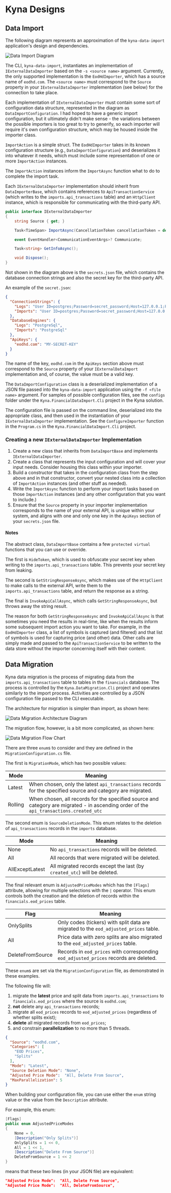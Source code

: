 # Kyna Designs

## Data Import

The following diagram represents an approximation of the `kyna-data-import` application's design and dependencies.

![Data Import Diagram](./images/kyna-data-import.png)

The CLI, `kyna-data-import`, instantiates an implementation of `IExternalDataImporter` based on the `-s <source name>` argument. Currently, the only supported implementation is the `EodHdImporter`, which has a source name of `eodhd.com`. The `<source name>` must correspond to the `Source` property in your `IExternalDataImporter` implementation (see below) for the connection to take place.

Each implementation of `IExternalDataImporter` must contain some sort of configuration data structure, represented in the diagram as `DataImportConfiguration`. I had hoped to have a generic import configuration, but it ultimately didn't make sense - the variations between the possible importers is too great to try to generify, so each importer will require it's own configuration structure, which may be housed inside the importer class.

`ImportAction` is a simple struct. The `EodHdImporter` takes in its known configuration structure (e.g., `DataImportConfiguration`) and deserializes it into whatever it needs, which must include some representation of one or more `ImportAction` instances.

The `ImportAction` instances inform the `ImportAsync` function what to do to complete the import task.

Each `IExternalDataImporter` implementation should inherit from `DataImporterBase`, which contains references to `ApiTransactionService` (which writes to the `imports.api_transactions` table) and an `HttpClient` instance, which is responsible for communicating with the third-party API.

```csharp
public interface IExternalDataImporter
{
    string Source { get; }

    Task<TimeSpan> ImportAsync(CancellationToken cancellationToken = default);

    event EventHandler<CommunicationEventArgs>? Communicate;

    Task<string> GetInfoAsync();

    void Dispose();
}
```

Not shown in the diagram above is the `secrets.json` file, which contains the database connection strings and also the secret key for the third-party API.

An example of the `secret.json`:

```json
{
  "ConnectionStrings": {
    "Logs": "User ID=postgres;Password=secret_password;Host=127.0.0.1;Port=5432;Database=logs;",
    "Imports": "User ID=postgres;Password=secret_password;Host=127.0.0.1;Port=5432;Database=imports;"
  },
  "DatabaseEngines": {
    "Logs": "PostgreSql",
    "Imports": "PostgreSql"
  },
  "ApiKeys": {
    "eodhd.com": "MY-SECRET-KEY"
  }
}
```

The name of the key, `eodhd.com` in the `ApiKeys` section above must correspond to the `Source` property of your `IExternalDataImport` implementation and, of course, the value must be a valid key.

The `DataImportConfiguration` class is a deserialized implementation of a JSON file passed into the `kyna-data-import` application using the `-f <file name>` argument. For samples of possible configuration files, see the `configs` folder under the `Kyna.FinancialDataImport.Cli` project in the Kyna solution.

The configuration file is passed on the command line, deserialized into the appropriate class, and then used in the instantiation of your `IExternalDataImporter` implementation. See the `ConfigureImporter` function in the `Program.cs` in the `Kyna.FinancialDataImport.Cli` project.

### Creating a new `IExternalDataImporter` Implementation

1. Create a new class that inherits from `DataImportBase` and implements `IExternalDataImporter`.
1. Create a class that represents the input configuration and will cover your input needs. Consider housing this class within your importer.
1. Build a constructor that takes in the configuration class from the step above and in that constructor, convert your nested class into a collection of `ImportAction` instances (and other stuff as needed).
1. Write the `ImportAsync` function to perform your import tasks based on those `ImportAction` instances (and any other configuration that you want to include.)
1. Ensure that the `Source` property in your importer implementation corresponds to the name of your external API, is unique within your system, and aligns with one and only one key in the `ApiKeys` section of your `secrets.json` file.

#### Notes

The abstract class, `DataImportBase` contains a few `protected virtual` functions that you can use or override.

The first is `HideToken`, which is used to obfuscate your secret key when writing to the `imports.api_transactions` table. This prevents your secret key from leaking.

The second is `GetStringResponseAsync`, which makes use of the `HttpClient` to make calls to the external API, write them to the `imports.api_transactions` table, and return the response as a string.

The final is `InvokeApiCallAsync`, which calls `GetStringResponseAsync`, but throws away the string result.

The reason for both `GetStringResponseAsync` and `InvokeApiCallAsync` is that sometimes you need the results in real-time, like when the results inform some subsequent import action you want to take. For example, in the `EodHdImporter` class, a list of symbols is captured (and filtered) and that list of symbols is used for capturing price (and other) data. Other calls are simply made and passed to the `ApiTransactionService` to be written to the data store without the importer concerning itself with their content.

## Data Migration

Kyna data migration is the process of migrating data from the `imports.api_transactions` table to tables in the `financials` database.
The process is controlled by the `Kyna.DataMigration.Cli` project and operates similarly to the import process.
Activities are controlled by a JSON configuration file passed to the CLI executable.

The architecture for migration is simpler than import, as shown here:

![Data Migration Architecture Diagram](./images/kyna-data-migration-architecture.png)

The migration flow, however, is a bit more complicated, as shown here:

![Data Migration Flow Chart](./images/kyna-data-migration-flow.png)

There are three `enum`s to consider and they are defined in the `MigrationConfiguration.cs` file.

The first is `MigrationMode`, which has two possible values:

| Mode    | Meaning                                                                                                                                |
| ------- | -------------------------------------------------------------------------------------------------------------------------------------- |
| Latest  | When chosen, only the latest `api_transactions` records for the specified source and category are migrated.                            |
| Rolling | When chosen, all records for the specified source and category are migrated - in ascending order of the `api_transactions.created_utc` |

The second enum is `SourceDeletionMode`. This enum relates to the deletion of `api_transactions` records in the `imports` database.

| Mode            | Meaning                                                                  |
| --------------- | ------------------------------------------------------------------------ |
| None            | No `api_transactions` records will be deleted.                           |
| All             | All records that were migrated will be deleted.                          |
| AllExceptLatest | All migrated records except the last (by `created_utc`) will be deleted. |

The final relevant enum is `AdjustedPriceModes` which has the `[Flags]` attribute, allowing for multiple selections with the `|` operator.
This enum controls both the creation and the deletion of records within the `financials.eod_prices` table.

| Flag             | Meaning                                                                               |
| ---------------- | ------------------------------------------------------------------------------------- |
| OnlySplits       | Only codes (tickers) with split data are migrated to the `eod_adjusted_prices` table. |
| All              | Price data with zero splits are also migrated to the `eod_adjusted_prices` table.     |
| DeleteFromSource | Records in `eod_prices` with corresponding `eod_adjusted_prices` records are deleted. |

These `enum`s are set via the `MigrationConfiguration` file, as demonstrated in these examples.

The following file will:

1. migrate the **latest** price and split data from `imports.api_transactions` to `financials.eod_prices` where the source is `eodhd.com`;
2. **not** delete any `api_transactions` records;
3. migrate all `eod_prices` records to `eod_adjusted_prices` (regardless of whether splits exist);
4.  **delete** all migrated records from `eod_prices`;
5.  and constrain **parallelization** to no more than 5 threads.

```json
{
  "Source": "eodhd.com",
  "Categories": [
    "EOD Prices",
    "Splits"
  ],
  "Mode": "Latest",
  "Source Deletion Mode": "None",
  "Adjusted Price Mode":  "All, Delete From Source",
  "MaxParallelization": 5
}
```

When building your configuration file, you can use either the `enum` string value or the value from the `Description` attribute.

For example, this enum:

```csharp
[Flags]
public enum AdjustedPriceModes
{
    None = 0,
    [Description("Only Splits")]
    OnlySplits = 1 << 0,
    All = 1 << 1,
    [Description("Delete From Source")]
    DeleteFromSource = 1 << 2
}
```
means that these two lines (in your JSON file) are equivalent:

```json
"Adjusted Price Mode":  "All, Delete From Source",
"Adjusted Price Mode":  "All, DeleteFromSource",
```

